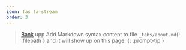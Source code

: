```yaml
---
icon: fas fa-stream
order: 3
---
```

>[Bank](../_posts/bank.md) upp
> Add Markdown syntax content to file `_tabs/about.md`{: .filepath } and it will show up on this page.
{: .prompt-tip }
> 
> 
